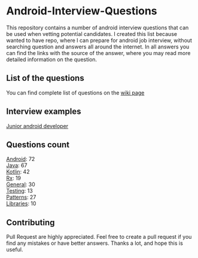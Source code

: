 # Android-Interview-Questions

This repository contains a number of android interview questions that can be used when vetting potential candidates. I created this list because wanted to have repo, where I can prepare for android job interview, without searching question and answers all around the internet. In all answers you can find the links with the source of the answer, where you may read more detailed information on the question.

## List of the questions
You can find complete list of questions on the [wiki page](https://github.com/Kirchhoff-/Android-Interview-Questions/wiki)

## Interview examples
[Junior android developer](https://github.com/Kirchhoff-/Android-Interview-Questions/wiki/Junior-android-developer-interview-questions)

## Questions count

[Android](https://github.com/Kirchhoff-/Android-Interview-Questions/tree/master/Android): 72  
[Java](https://github.com/Kirchhoff-/Android-Interview-Questions/tree/master/Java): 67  
[Kotlin](https://github.com/Kirchhoff-/Android-Interview-Questions/tree/master/Kotlin): 42  
[Rx](https://github.com/Kirchhoff-/Android-Interview-Questions/tree/master/Rx): 19  
[General](https://github.com/Kirchhoff-/Android-Interview-Questions/tree/master/General): 30  
[Testing](https://github.com/Kirchhoff-/Android-Interview-Questions/tree/master/Testing): 13  
[Patterns](https://github.com/Kirchhoff-/Android-Interview-Questions/tree/master/Patterns): 27  
[Libraries](https://github.com/Kirchhoff-/Android-Interview-Questions/tree/master/Libraries): 10


## Contributing
Pull Request are highly appreciated. Feel free to create a pull request if you find any mistakes or have better answers. Thanks a lot, and hope this is useful.
